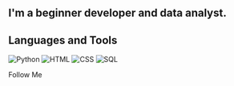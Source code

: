 ## I'm a beginner developer and data analyst.

## Languages and Tools
![Python](https://img.shields.io/badge/Python-black?style=for-the-badge&logo=python&logoColor=white) ![HTML](https://img.shields.io/badge/HTML-blue?style=for-the-badge&logo=html5&logoColor=white) ![CSS](https://img.shields.io/badge/CSS-blue?style=for-the-badge&logo=css3&logoColor=white) ![SQL](https://img.shields.io/badge/SQL-blue?style=for-the-badge&logo=mysql&logoColor=white)

Follow Me